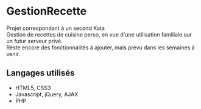 # GestionRecette
Projet correspondant à un second Kata<br />
Gestion de recettes de cuisine perso, en vue d'une utilisation familiale sur un futur serveur privé.<br />
Reste encore des fonctionnalités à ajouter, mais prévu dans les semaines à venir.<br />
<h2>Langages utilisés</h2>
<ul>
<li>HTML5, CSS3</li>
<li>Javascript, jQuery, AJAX</li>
<li>PHP</li>
</ul>
